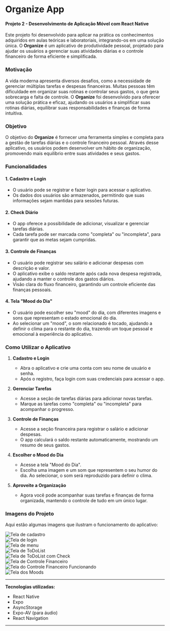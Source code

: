 # Organize App
#### Projeto 2 - Desenvolvimento de Aplicação Móvel com React Native

Este projeto foi desenvolvido para aplicar na prática os conhecimentos adquiridos em aulas teóricas e laboratoriais, integrando-os em uma solução única. O **Organize** é um aplicativo de produtividade pessoal, projetado para ajudar os usuários a gerenciar suas atividades diárias e o controle financeiro de forma eficiente e simplificada.

### Motivação
A vida moderna apresenta diversos desafios, como a necessidade de gerenciar múltiplas tarefas e despesas financeiras. Muitas pessoas têm dificuldade em organizar suas rotinas e controlar seus gastos, o que gera sobrecarga e falta de controle. O **Organize** foi desenvolvido para oferecer uma solução prática e eficaz, ajudando os usuários a simplificar suas rotinas diárias, equilibrar suas responsabilidades e finanças de forma intuitiva.

### Objetivo
O objetivo do **Organize** é fornecer uma ferramenta simples e completa para a gestão de tarefas diárias e o controle financeiro pessoal. Através desse aplicativo, os usuários podem desenvolver um hábito de organização, promovendo mais equilíbrio entre suas atividades e seus gastos.

### Funcionalidades

#### 1. Cadastro e Login
- O usuário pode se registrar e fazer login para acessar o aplicativo.
- Os dados dos usuários são armazenados, permitindo que suas informações sejam mantidas para sessões futuras.

#### 2. Check Diário
- O app oferece a possibilidade de adicionar, visualizar e gerenciar tarefas diárias.
- Cada tarefa pode ser marcada como "completa" ou "incompleta", para garantir que as metas sejam cumpridas.

#### 3. Controle de Finanças
- O usuário pode registrar seu salário e adicionar despesas com descrição e valor.
- O aplicativo exibe o saldo restante após cada nova despesa registrada, ajudando a manter o controle dos gastos diários.
- Visão clara do fluxo financeiro, garantindo um controle eficiente das finanças pessoais.

#### 4. Tela "Mood do Dia"
- O usuário pode escolher seu "mood" do dia, com diferentes imagens e sons que representam o estado emocional do dia.
- Ao selecionar um "mood", o som relacionado é tocado, ajudando a definir o clima para o restante do dia, trazendo um toque pessoal e emocional à experiência do aplicativo.

### Como Utilizar o Aplicativo

1. **Cadastro e Login**
   - Abra o aplicativo e crie uma conta com seu nome de usuário e senha.
   - Após o registro, faça login com suas credenciais para acessar o app.

2. **Gerenciar Tarefas**
   - Acesse a seção de tarefas diárias para adicionar novas tarefas.
   - Marque as tarefas como "completa" ou "incompleta" para acompanhar o progresso.

3. **Controle de Finanças**
   - Acesse a seção financeira para registrar o salário e adicionar despesas.
   - O app calculará o saldo restante automaticamente, mostrando um resumo de seus gastos.

4. **Escolher o Mood do Dia**
   - Acesse a tela "Mood do Dia".
   - Escolha uma imagem e um som que representem o seu humor do dia. Ao selecionar, o som será reproduzido para definir o clima.

5. **Aproveite a Organização**
   - Agora você pode acompanhar suas tarefas e finanças de forma organizada, mantendo o controle de tudo em um único lugar.

### Imagens do Projeto

Aqui estão algumas imagens que ilustram o funcionamento do aplicativo:

![Tela de cadastro](app/cadastro.png)  
![Tela de login](app/login.png)  
![Tela de menu](app/principal.png)  
![Tela de ToDoList](app/toDo.png)  
![Tela de ToDoList com Check](app/check.png)  
![Tela de Controle Financeiro](app/financ.png)  
![Tela do Controle Financeiro Funcionando](app/financ_2.png)  
![Tela dos Moods](app/mood.png)

---

**Tecnologias utilizadas:**
- React Native
- Expo
- AsyncStorage
- Expo-AV (para áudio)
- React Navigation

---
